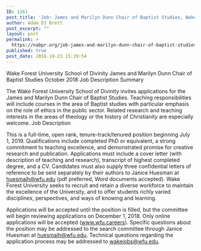 ```yaml
---
ID: 1261
post_title: 'Job: James and Marilyn Dunn Chair of Baptist Studies, Wake Forest University School of Divinity'
author: Adam DJ Brett
post_excerpt: ""
layout: post
permalink: >
  https://nabpr.org/job-james-and-marilyn-dunn-chair-of-baptist-studies-wake-forest-university-school-of-divinity/
published: true
post_date: 2018-10-23 15:39:54
---
```

Wake Forest University
School of Divinity
James and Marilyn Dunn Chair of Baptist Studies
October 2018
Job Description Summary

The Wake Forest University School of Divinity invites applications for the James and Marilyn Dunn Chair
of Baptist Studies. Teaching responsibilities will include courses in the area of Baptist studies with
particular emphasis on the role of ethics in the public sector. Related research and teaching interests in
the areas of theology or the history of Christianity are especially welcome.
Job Description

This is a full-time, open rank, tenure-track/tenured position beginning July 1, 2019. Qualifications
include completed PhD or equivalent, a strong commitment to teaching excellence, and demonstrated
promise for creative research and publication. Applications must include a cover letter (with description
of teaching and research), transcript of highest completed degree, and a CV. Candidates must also
supply three confidential letters of reference to be sent separately by their authors to Janice Huesman
at huesmajh@wfu.edu (pdf preferred, Word documents accepted).
Wake Forest University seeks to recruit and retain a diverse workforce to maintain the excellence of the
University, and to offer students richly varied disciplines, perspectives, and ways of knowing and
learning.

Applications will be accepted until the position is filled, but the committee will begin reviewing
applications on December 1, 2018. Only online applications will be accepted (www.wfu.careers).
Specific questions about the position may be addressed to the search committee through Janice
Huesman at huesmajh@wfu.edu. Technical questions regarding the application process may be
addressed to wakejobs@wfu.edu.